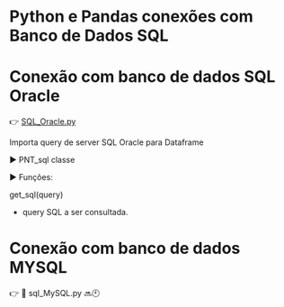 # Python e Pandas conexões com Banco de Dados SQL

# Conexão com banco de dados SQL Oracle

👉 [SQL_Oracle.py](https://github.com/MarceloCapeletti/pandas_conects_sqls/blob/main/SQL_Oracle.py")

Importa query de server SQL Oracle para Dataframe

▶️  PNT_sql classe
    

▶️ Funções:

  get_sql(query)
  - query SQL a ser consultada.
  
# Conexão com banco de dados MYSQL

👉 🚧 sql_MySQL.py 🔜🕙
